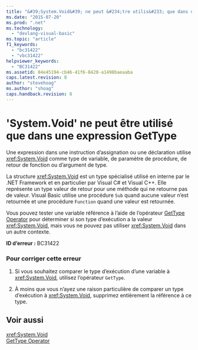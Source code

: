 ```yaml
---
title: "&#39;System.Void&#39; ne peut &#234;tre utilis&#233; que dans une expression GetType | Microsoft Docs"
ms.date: "2015-07-20"
ms.prod: ".net"
ms.technology: 
  - "devlang-visual-basic"
ms.topic: "article"
f1_keywords: 
  - "bc31422"
  - "vbc31422"
helpviewer_keywords: 
  - "BC31422"
ms.assetid: 84e45194-cb46-41f6-8420-a1498baeaaba
caps.latest.revision: 8
author: "stevehoag"
ms.author: "shoag"
caps.handback.revision: 8
---
```

# &#39;System.Void&#39; ne peut &#234;tre utilis&#233; que dans une expression GetType
Une expression dans une instruction d’assignation ou une déclaration utilise <xref:System.Void> comme type de variable, de paramètre de procédure, de retour de fonction ou d’argument de type.  
  
 La structure <xref:System.Void> est un type spécialisé utilisé en interne par le .NET Framework et en particulier par Visual C\# et Visual C\+\+. Elle représente un type valeur de retour pour une méthode qui ne retourne pas de valeur. Visual Basic utilise une procédure `Sub` quand aucune valeur n’est retournée et une procédure `Function` quand une valeur est retournée.  
  
 Vous pouvez tester une variable référence à l’aide de l’opérateur [GetType Operator](../../visual-basic/language-reference/operators/gettype-operator.md) pour déterminer si son type d’exécution a la valeur <xref:System.Void>, mais vous ne pouvez pas utiliser <xref:System.Void> dans un autre contexte.  
  
 **ID d’erreur :** BC31422  
  
### Pour corriger cette erreur  
  
1.  Si vous souhaitez comparer le type d’exécution d’une variable à <xref:System.Void>, utilisez l’opérateur `GetType`.  
  
2.  À moins que vous n’ayez une raison particulière de comparer un type d’exécution à <xref:System.Void>, supprimez entièrement la référence à ce type.  
  
## Voir aussi  
 <xref:System.Void>   
 [GetType Operator](../../visual-basic/language-reference/operators/gettype-operator.md)
